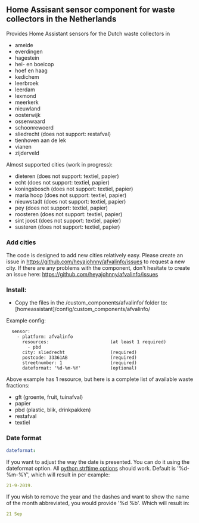 ## Home Assisant sensor component for waste collectors in the Netherlands

Provides Home Assistant sensors for the Dutch waste collectors in
- ameide
- everdingen
- hagestein
- hei- en boeicop
- hoef en haag
- kedichem
- leerbroek
- leerdam
- lexmond
- meerkerk
- nieuwland
- oosterwijk
- ossenwaard
- schoonrewoerd
- sliedrecht                        (does not support: restafval)
- tienhoven aan de lek
- vianen
- zijderveld

Almost supported cities (work in progress):
- dieteren                          (does not support: textiel, papier)
- echt                              (does not support: textiel, papier)
- koningsbosch                      (does not support: textiel, papier)
- maria hoop                        (does not support: textiel, papier)
- nieuwstadt                        (does not support: textiel, papier)
- pey                               (does not support: textiel, papier)
- roosteren                         (does not support: textiel, papier)
- sint joost                        (does not support: textiel, papier)
- susteren                          (does not support: textiel, papier)

### Add cities
The code is designed to add new cities relatively easy.
Please create an issue in https://github.com/heyajohnny/afvalinfo/issues to request a new city.
If there are any problems with the component, don't hesitate to create an issue here: https://github.com/heyajohnny/afvalinfo/issues

### Install:
- Copy the files in the /custom_components/afvalinfo/ folder to: [homeassistant]/config/custom_components/afvalinfo/

Example config:
```Configuration.yaml:
  sensor:
    - platform: afvalinfo
      resources:                       (at least 1 required)
        - pbd
      city: sliedrecht                 (required)
      postcode: 33361AB                (required)
      streetnumber: 1                  (required)
      dateformat: '%d-%m-%Y'           (optional)
```

Above example has 1 resource, but here is a complete list of available waste fractions:
- gft                                  (groente, fruit, tuinafval)
- papier
- pbd                                  (plastic, blik, drinkpakken)
- restafval
- textiel



### Date format
```yaml
dateformat:
```
If you want to adjust the way the date is presented. You can do it using the dateformat option. All [python strftime options](http://strftime.org/) should work.
Default is '%d-%m-%Y', which will result in per example:
```yaml
21-9-2019.
```
If you wish to remove the year and the dashes and want to show the name of the month abbreviated, you would provide '%d %b'. Which will result in:
```yaml
21 Sep
```

